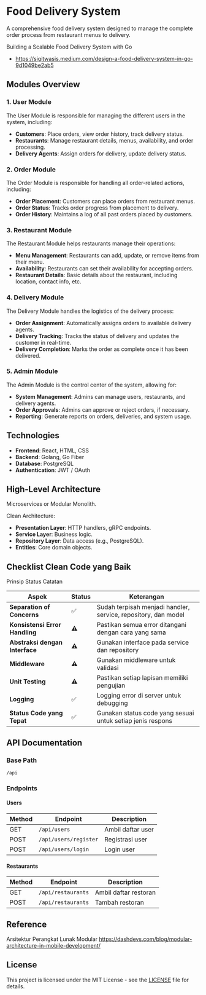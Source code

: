 # Food Delivery System

A comprehensive food delivery system designed to manage the complete order process from restaurant menus to delivery.

Building a Scalable Food Delivery System with Go
- https://sigitwasis.medium.com/design-a-food-delivery-system-in-go-9d1049be2ab5

## Modules Overview

### 1. User Module
The User Module is responsible for managing the different users in the system, including:
- **Customers**: Place orders, view order history, track delivery status.
- **Restaurants**: Manage restaurant details, menus, availability, and order processing.
- **Delivery Agents**: Assign orders for delivery, update delivery status.

### 2. Order Module
The Order Module is responsible for handling all order-related actions, including:
- **Order Placement**: Customers can place orders from restaurant menus.
- **Order Status**: Tracks order progress from placement to delivery.
- **Order History**: Maintains a log of all past orders placed by customers.

### 3. Restaurant Module
The Restaurant Module helps restaurants manage their operations:
- **Menu Management**: Restaurants can add, update, or remove items from their menu.
- **Availability**: Restaurants can set their availability for accepting orders.
- **Restaurant Details**: Basic details about the restaurant, including location, contact info, etc.

### 4. Delivery Module
The Delivery Module handles the logistics of the delivery process:
- **Order Assignment**: Automatically assigns orders to available delivery agents.
- **Delivery Tracking**: Tracks the status of delivery and updates the customer in real-time.
- **Delivery Completion**: Marks the order as complete once it has been delivered.

### 5. Admin Module
The Admin Module is the control center of the system, allowing for:
- **System Management**: Admins can manage users, restaurants, and delivery agents.
- **Order Approvals**: Admins can approve or reject orders, if necessary.
- **Reporting**: Generate reports on orders, deliveries, and system usage.

## Technologies
- **Frontend**: React, HTML, CSS
- **Backend**: Golang, Go Fiber
- **Database**: PostgreSQL
- **Authentication**: JWT / OAuth

## High-Level Architecture
Microservices or Modular Monolith.

Clean Architecture:

- **Presentation Layer**: HTTP handlers, gRPC endpoints.
- **Service Layer**: Business logic.
- **Repository Layer**: Data access (e.g., PostgreSQL).
- **Entities**: Core domain objects.

## Checklist Clean Code yang Baik
Prinsip	Status	Catatan

| **Aspek**                     | **Status** | **Keterangan**                                           |
|-------------------------------|------------|---------------------------------------------------------|
| **Separation of Concerns**    | ✅         | Sudah terpisah menjadi handler, service, repository, dan model |
| **Konsistensi Error Handling**| ⚠️         | Pastikan semua error ditangani dengan cara yang sama     |
| **Abstraksi dengan Interface**| ⚠️         | Gunakan interface pada service dan repository           |
| **Middleware**                | ⚠️         | Gunakan middleware untuk validasi                       |
| **Unit Testing**              | ⚠️         | Pastikan setiap lapisan memiliki pengujian              |
| **Logging**                   | ✅         | Logging error di server untuk debugging                 |
| **Status Code yang Tepat**    | ✅         | Gunakan status code yang sesuai untuk setiap jenis respons |


## API Documentation

### Base Path
```
/api
```

### Endpoints

#### Users
| Method | Endpoint               | Description            |
|--------|------------------------|------------------------|
| GET    | `/api/users`           | Ambil daftar user      |
| POST   | `/api/users/register`  | Registrasi user       |
| POST   | `/api/users/login`     | Login user            |

#### Restaurants
| Method | Endpoint               | Description            |
|--------|------------------------|------------------------|
| GET    | `/api/restaurants`     | Ambil daftar restoran  |
| POST   | `/api/restaurants`     | Tambah restoran       |

## Reference

Arsitektur Perangkat Lunak Modular
https://dashdevs.com/blog/modular-architecture-in-mobile-development/

## License

This project is licensed under the MIT License - see the [LICENSE](LICENSE) file for details.